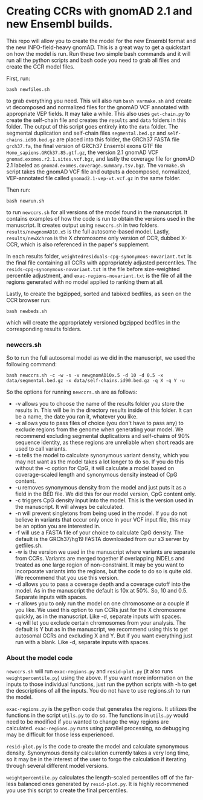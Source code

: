 Creating CCRs with gnomAD 2.1 and new Ensembl builds.
==============

This repo will allow you to create the model for the new Ensembl format and the new INFO-field-heavy gnomAD.  This is a great way to get a quickstart on how the model is run.  Run these two simple bash commands and it will run all the python scripts and bash code you need to grab all files and create the CCR model files.

First, run:
```
bash newfiles.sh
```
to grab everything you need.  This will also run `bash varmake.sh` and create vt decomposed and normalized files for the gnomAD VCF annotated with appropriate VEP fields.  It may take a while.  This also uses `get-chain.py` to create the self-chain file and creates the `results` and `data` folders in this folder.  The output of this script goes entirely into the `data` folder.  The segmental duplication and self-chain files `segmental.bed.gz` and `self-chains.id90.bed.gz` are placed into this folder, the GRCh37 FASTA file `grch37.fa`, the final version of GRCh37 Ensembl exons GTF file `Homo_sapiens.GRCh37.85.gtf.gz`, the version 2.1 gnomAD VCF `gnomad.exomes.r2.1.sites.vcf.bgz`, and lastly the coverage file for gnomAD 2.1 labeled as `gnomad.exomes.coverage.summary.tsv.bgz`.  The `varmake.sh` script takes the gnomAD VCF file and outputs a decomposed, normalized, VEP-annotated file called `gnomad2.1-vep-vt.vcf.gz` in the same folder.

Then run:
```
bash newrun.sh
```
to run `newccrs.sh` for all versions of the model found in the manuscript.  It contains examples of how the code is run to obtain the versions used in the manuscript.  It creates output using `newccrs.sh` in two folders.  `results/newgnomAD10.x5` is the full autosome-based model.  Lastly, `results/newXchrom` is the X chromosome only version of CCR, dubbed X-CCR, which is also referenced in the paper's supplement.

In each results folder, `weightedresiduals-cpg-synonymous-novariant.txt` is the final file containing all CCRs with appropriately adjusted percentiles.  The `resids-cpg-synonymous-novariant.txt` is the file before size-weighted percentile adjustment, and `exac-regions-novariant.txt` is the file of all the regions generated with no model applied to ranking them at all.

Lastly, to create the bgzipped, sorted and tabixed bedfiles, as seen on the CCR browser run:
```
bash newbeds.sh
```
which will create the appropriately versioned bgzipped bedfiles in the corresponding results folders.

### newccrs.sh

So to run the full autosomal model as we did in the manuscript, we used the following command:
```
bash newccrs.sh -c -w -s -v newgnomAD10x.5 -d 10 -d 0.5 -x data/segmental.bed.gz -x data/self-chains.id90.bed.gz -q X -q Y -u
```
So the options for running `newccrs.sh` are as follows:

+ -v allows you to choose the name of the results folder you store the results in. This will be in the directory results inside of this folder. It can be a name, the date you ran it, whatever you like.
+ -x allows you to pass files of choice (you don't have to pass any) to exclude regions from the genome when generating your model.  We recommend excluding segmental duplications and self-chains of 90% sequence identity, as these regions are unreliable when short reads are used to call variants.
+ -s tells the model to calculate synonymous variant density, which you may not want as the model takes a lot longer to do so. If you do this without the -c option for CpG, it will calculate a model based on coverage-scaled length and synonymous density instead of CpG content.
+ -u removes synonymous density from the model and just puts it as a field in the BED file.  We did this for our model version, CpG content only.
+ -c triggers CpG density input into the model.  This is the version used in the manuscript.  It will always be calculated.
+ -n will prevent singletons from being used in the model.  If you do not believe in variants that occur only once in your VCF input file, this may be an option you are interested in.
+ -f will use a FASTA file of your choice to calculate CpG density.  The default is the GRCh37/hg19 FASTA downloaded from our s3 server by getfiles.sh. 
+ -w is the version we used in the manuscript where variants are separate from CCRs.  Variants are merged together if overlapping INDELs and treated as one large region of non-constraint.  It may be you want to incorporate variants into the regions, but the code to do so is quite old.  We recommend that you use this version.
+ -d allows you to pass a coverage depth and a coverage cutoff into the model.  As in the manuscript the default is 10x at 50%.  So, 10 and 0.5.  Separate inputs with spaces.
+ -r allows you to only run the model on one chromosome or a couple if you like.  We used this option to run CCRs just for the X chromosome quickly, as in the manuscript. Like -d, separate inputs with spaces.
+ -q will let you exclude certain chromosomes from your analysis.  The default is Y but as in the manuscript, we recommend using this to get autosomal CCRs and excluding X and Y.  But if you want everything just run with a blank.  Like -d, separate inputs with spaces.

### About the model code

`newccrs.sh` will run `exac-regions.py` and `resid-plot.py` (it also runs `weightpercentile.py`) using the above.  If you want more information on the inputs to those individual functions, just run the python scripts with -h to get the descriptions of all the inputs.  You do not have to use regions.sh to run the model.

`exac-regions.py` is the python code that generates the regions.  It utilizes the functions in the script `utils.py` to do so.  The functions in `utils.py` would need to be modified if you wanted to change the way regions are calculated.  `exac-regions.py` runs using parallel processing, so debugging may be difficult for those less experienced.

`resid-plot.py` is the code to create the model and calculate synonymous density.  Synonymous density calculation currently takes a very long time, so it may be in the interest of the user to forgo the calculation if iterating through several different model versions.

`weightpercentile.py` calculates the length-scaled percentiles off of the far-less balanced ones generated by `resid-plot.py`.  It is highly recommened you use this script to create the final percentiles. 

